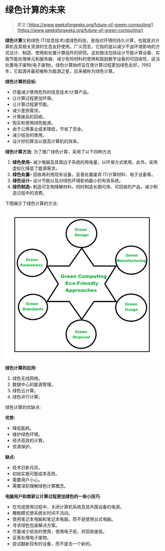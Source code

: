 # 绿色计算的未来

> 原文:[https://www.geeksforgeeks.org/future-of-green-computing/](https://www.geeksforgeeks.org/future-of-green-computing/)

**绿色计算**又称绿色 IT(信息技术)或绿色科技，是指对环境的持久计算，也就是对计算机及其相关资源的生态友好使用。广义而言，它指的是以减少不良环境影响的方式设计、制造、使用和处置计算组件的研究。这些做法包括设计节能计算设备、实施节能处理单元和服务器、减少危险材料的使用和鼓励数字设备的可回收性、适当处置电子废物(电子废物)。绿色计算始终旨在使计算过程更加绿色友好。1992 年，它起源并最初被称为能源之星，后来被称为绿色计算。

**绿色计算的目标:**

*   尽量减少使用危险的信息技术/计算产品。
*   让计算过程更加环保。
*   让计算过程更节能。
*   减少差旅需求。
*   计算废品的回收。
*   购买和使用绿色能源。
*   由于公用事业成本降低，节省了资金。
*   减少纸张的使用。
*   设计好的算法以提高计算机的效率。

**绿色计算方法:**
为了推广绿色计算，采用了以下四种方法

1.  **绿色使用–**
    减少电脑及其周边子系统的用电量，以环保方式使用。此外，采用虚拟化降低了能源需求。
2.  **绿色处置–**
    回收再利用现有设备，妥善处置废弃 IT/计算材料、电子设备等。
3.  **绿色设计–**
    设计节能以及对绿色环境影响最小的有效系统。
4.  **绿色制造–**
    制造可生物降解材料，同时制造长期可用、可回收的产品，减少制造过程中的浪费。

下图展示了绿色计算的方法:

![](img/62fa75e359b4c22a6152b5c4856ab5ef.png)

**绿色计算的应用:**

1.  绿色无线网络。
2.  数据中心的能源管理。
3.  绿色云计算。
4.  绿色并行计算。

绿色计算的优缺点:

**优势:**

*   降低能耗。
*   维护绿色环境。
*   经济高效的计算。
*   资源保护。

**缺点:**

*   技术日新月异。
*   初始实施可能成本高昂。
*   需要用户小心。
*   需要深刻理解绿色计算概念。

**电脑用户和商家让计算过程更加绿色的一些小技巧**:

*   在完成使用过程中，关闭计算机系统及其外围设备的电源。
*   睡眠模式使系统长时间不活动。
*   使用笔记本电脑和笔记本电脑，而不是使用台式电脑。
*   寻求绿色包装解决方案。
*   尽量减少纸张的使用，使用电子纸，并回收废纸。
*   妥善处理电子废物。
*   尝试翻新现有的设备，而不是去一个新的。